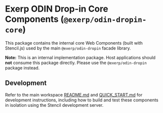 # Exerp ODIN Drop-in Core Components (`@exerp/odin-dropin-core`)

This package contains the internal core Web Components (built with Stencil.js) used by the main `@exerp/odin-dropin` facade library.

**Note:** This is an internal implementation package. Host applications should **not** consume this package directly. Please use the `@exerp/odin-dropin` package instead.

## Development

Refer to the main workspace [README.md](../../README.md) and [QUICK_START.md](../../QUICK_START.md) for development instructions, including how to build and test these components in isolation using the Stencil development server.